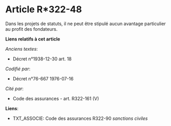 # Article R*322-48

Dans les projets de statuts, il ne peut être stipulé aucun avantage particulier au profit des fondateurs.

**Liens relatifs à cet article**

_Anciens textes_:

  - Décret n°1938-12-30 art. 18

_Codifié par_:

  - Décret n°76-667 1976-07-16

_Cité par_:

  - Code des assurances - art. R322-161 (V)

**Liens**:

  - TXT_ASSOCIE: Code des assurances R322-90 *sanctions civiles*

